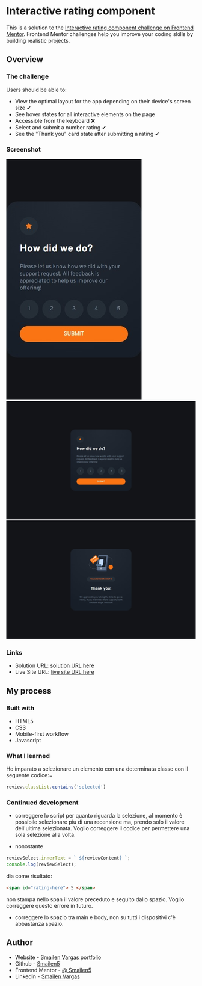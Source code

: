 # Interactive rating component

This is a solution to the [Interactive rating component challenge on Frontend Mentor](https://www.frontendmentor.io/challenges/interactive-rating-component-koxpeBUmI). Frontend Mentor challenges help you improve your coding skills by building realistic projects. 


## Overview

### The challenge

Users should be able to:

- View the optimal layout for the app depending on their device's screen size ✔
- See hover states for all interactive elements on the page
- Accessible from the keyboard ❌
- Select and submit a number rating ✔
- See the "Thank you" card state after submitting a rating ✔

### Screenshot

![smartphone](./screenshot/smartphone.jpeg)
![desktop](./screenshot/desktop.jpeg)
![desktop](./screenshot/desktop%20message.jpeg)


### Links

- Solution URL: [solution URL here](https://github.com/Smailen5/Frontend-Mentor-Challenge/tree/main/interactive-rating-component-main-main)
- Live Site URL: [live site URL here](https://smailen5.github.io/Frontend-Mentor-Challenge/interactive-rating-component-main-main/)

## My process

### Built with

- HTML5
- CSS
- Mobile-first workflow
- Javascript


### What I learned

Ho imparato a selezionare un elemento con una determinata classe con il seguente codice:=

```js
review.classList.contains('selected')
```


### Continued development

- correggere lo script per quanto riguarda la selezione, al momento è possibile selezionare piu di una recensione ma, prendo solo il valore dell'ultima selezionata. Voglio correggere il codice per permettere una sola selezione alla volta.

- nonostante 
```js
reviewSelect.innerText = ` ${reviewContent} `;
console.log(reviewSelect);
```
dia come risultato:
```html
<span id="rating-here"> 5 </span>
```

non stampa nello span il valore preceduto e seguito dallo spazio. Voglio correggere questo errore in futuro.
- correggere lo spazio tra main e body, non su tutti i dispositivi c'è abbastanza spazio.


## Author

- Website - [Smailen Vargas portfolio](https://smailenvargas.com/)
- Github - [Smailen5](https://github.com/Smailen5)
- Frontend Mentor - [@ Smailen5](https://www.frontendmentor.io/profile/Smailen5)
- Linkedin - [Smailen Vargas](https://www.linkedin.com/in/smailen-vargas/)

